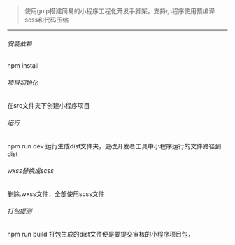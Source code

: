 > 使用gulp搭建简易的小程序工程化开发手脚架，支持小程序使用预编译scss和代码压缩 
>
***

###### 安装依赖
npm install
###### 项目初始化
在src文件夹下创建小程序项目
###### 运行
npm run dev
运行生成dist文件夹，更改开发者工具中小程序运行的文件路径到dist
###### wxss替换成scss
删除.wxss文件，全部使用scss文件
###### 打包提测
npm run build
打包生成的dist文件便是要提交审核的小程序项目包，

